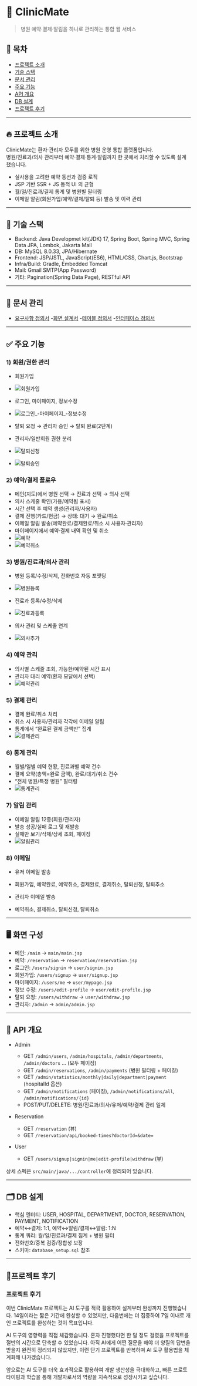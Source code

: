 # 🏥 ClinicMate
> 병원 예약·결제·알림을 하나로 관리하는 통합 웹 서비스

## 🔗 목차
- [프로젝트 소개](#-프로젝트-소개)
- [기술 스택](#-기술-스택)
- [문서 관리](#-문서-관리)
- [주요 기능](#-주요-기능)
- [API 개요](#-api-개요)
- [DB 설계](#-db-설계)
- [프로젝트 후기](#-프로젝트-후기)

---

## 🔥 프로젝트 소개
ClinicMate는 환자·관리자 모두를 위한 병원 운영 통합 플랫폼입니다.  
병원/진료과/의사 관리부터 예약·결제·통계·알림까지 한 곳에서 처리할 수 있도록 설계했습니다.

- 실사용을 고려한 예약 동선과 검증 로직
- JSP 기반 SSR + JS 동적 UI 의 균형
- 월/일/진료과/결제 통계 및 병원별 필터링
- 이메일 알림(회원가입/예약/결제/탈퇴 등) 발송 및 이력 관리

---

## 🧰 기술 스택

- Backend: Java Developmet kit(JDK) 17, Spring Boot, Spring MVC, Spring Data JPA, Lombok, Jakarta Mail
- DB: MySQL 8.0.33, JPA/Hibernate
- Frontend: JSP/JSTL, JavaScript(ES6), HTML/CSS, Chart.js, Bootstrap
- Infra/Build: Gradle, Embedded Tomcat
- Mail: Gmail SMTP(App Password)
- 기타: Pagination(Spring Data Page), RESTful API

---

## 📁 문서 관리

- [요구사항 정의서](https://docs.google.com/spreadsheets/d/1kL7PHTHXrzrFsVtXJqbQyZNUQL9rdYtF/edit?usp=drive_link&ouid=116757251093669453414&rtpof=true&sd=true)
-[화면 설계서](https://drive.google.com/file/d/1IIRIpnzKCuaUoaKg-2w1muwyaGt3ZXpv/view?usp=drive_link)
-[테이블 정의서](https://docs.google.com/spreadsheets/d/18qbMQSDvZel3Lrd6NjtywcrZTsmCd8zT/edit?usp=drive_link&ouid=116757251093669453414&rtpof=true&sd=true)
-[인터페이스 정의서](https://docs.google.com/spreadsheets/d/1xDM_t8dhPnV4JfD_cZgvNtg1R8iucEVE/edit?usp=drive_link&ouid=116757251093669453414&rtpof=true&sd=true)

---

## ✅ 주요 기능

### 1) 회원/권한 관리
- 회원가입
- ![회원가입](https://github.com/user-attachments/assets/20817845-f1ed-4821-928c-d6045c11425c)

- 로그인, 마이페이지, 정보수정
- ![로그인_-마이페이지_-정보수정](https://github.com/user-attachments/assets/c0ddc98c-8f8d-4e18-9034-073a1e6771dc)

- 탈퇴 요청 → 관리자 승인 → 탈퇴 완료(2단계)
- 관리자/일반회원 권한 분리
- ![탈퇴신청](https://github.com/user-attachments/assets/4384f065-b44d-41b6-b78d-41efb0d46670)
- ![탈퇴승인](https://github.com/user-attachments/assets/161f58de-116d-4cef-ad19-9d99a964d6d7)



### 2) 예약/결제 플로우
- 메인(지도)에서 병원 선택 → 진료과 선택 → 의사 선택
- 의사 스케줄 확인(가용/예약됨 표시)
- 시간 선택 후 예약 생성(관리자/사용자)
- 결제 진행(카드/현금) → 상태: 대기 → 완료/취소
- 이메일 알림 발송(예약완료/결제완료/취소 시 사용자·관리자)
- 마이페이지에서 예약·결제 내역 확인 및 취소
- ![예약](https://github.com/user-attachments/assets/36f57f7f-966f-4f00-bd69-c0a9fc55a6f3)
- ![예약취소](https://github.com/user-attachments/assets/dac730e7-f944-4708-80cd-6defdbcbdca9)

   
### 3) 병원/진료과/의사 관리
- 병원 등록/수정/삭제, 전화번호 자동 포맷팅
- ![병원등록](https://github.com/user-attachments/assets/3d645434-7c1d-4aa2-9a5b-666fa06c7703)

- 진료과 등록/수정/삭제
- ![진료과등록](https://github.com/user-attachments/assets/1fca8b8e-f9e2-4999-977c-7efb8c043541)

- 의사 관리 및 스케줄 연계
- ![의사추가](https://github.com/user-attachments/assets/525e465f-2109-44f7-be8f-0a66e02db5ac)


### 4) 예약 관리
- 의사별 스케줄 조회, 가능한/예약된 시간 표시
- 관리자 대리 예약(환자 모달에서 선택)
- ![예약관리](https://github.com/user-attachments/assets/1afd9f83-75f1-4100-9bf6-dc477a545517)


### 5) 결제 관리
- 결제 완료/취소 처리
- 취소 시 사용자/관리자 각각에 이메일 알림
- 통계에서 “완료된 결제 금액만” 집계
- ![결제관리](https://github.com/user-attachments/assets/45239ba9-ce79-48f9-8301-70c4e52bfd5d)


### 6) 통계 관리
- 월별/일별 예약 현황, 진료과별 예약 건수
- 결제 요약(총액=완료 금액), 완료/대기/취소 건수
- “전체 병원/특정 병원” 필터링
- ![통계관리](https://github.com/user-attachments/assets/41c2391d-cc67-4279-bce1-bc3632ec8d8a)


### 7) 알림 관리
- 이메일 알림 12종(회원/관리자)
- 발송 성공/실패 로그 및 재발송
- 실패만 보기/삭제/상세 조회, 페이징
- ![알림관리](https://github.com/user-attachments/assets/cfaf873d-b18d-4594-ae81-91ccc6898702)


### 8) 이메일
- 유저 이메일 발송
- 회원가입, 예약완료, 예약취소, 결제완료, 결제취소, 탈퇴신청, 탈퇴추소

- 관리자 이메일 발송
- 예약취소, 결제취소, 탈퇴신청, 탈퇴취소

---

## 🖥 화면 구성
- 메인: `/main` → `main/main.jsp`
- 예약: `/reservation` → `reservation/reservation.jsp`
- 로그인: `/users/signin` → `user/signin.jsp`
- 회원가입: `/users/signup` → `user/signup.jsp`
- 마이페이지: `/users/me` → `user/mypage.jsp`
- 정보 수정: `/users/edit-profile` → `user/edit-profile.jsp`
- 탈퇴 요청: `/users/withdraw` → `user/withdraw.jsp`
- 관리자: `/admin` → `admin/admin.jsp`

---

## 📡 API 개요
- Admin
  - GET `/admin/users`, `/admin/hospitals`, `/admin/departments`, `/admin/doctors` … (모두 페이징)
  - GET `/admin/reservations`, `/admin/payments` (병원 필터링 + 페이징)
  - GET `/admin/statistics/monthly|daily|department|payment` (hospitalId 옵션)
  - GET `/admin/notifications` (페이징), `/admin/notifications/all`, `/admin/notifications/{id}`
  - POST/PUT/DELETE: 병원/진료과/의사/유저/예약/결제 관리 일체

- Reservation
  - GET `/reservation` (뷰)
  - GET `/reservation/api/booked-times?doctorId=&date=`

- User
  - GET `/users/signup|signin|me|edit-profile|withdraw` (뷰)

상세 스펙은 `src/main/java/.../controller`에 정리되어 있습니다.

---

## 🗂 DB 설계
- 핵심 엔터티: USER, HOSPITAL, DEPARTMENT, DOCTOR, RESERVATION, PAYMENT, NOTIFICATION
- 예약↔결제: 1:1, 예약↔알림/결제↔알림: 1:N
- 통계 쿼리: 월/일/진료과/결제 집계 + 병원 필터
- 전화번호/중복 검증/정합성 보장
- 스키마: `database_setup.sql` 참조

---

## 💭프로젝트 후기
### 프로젝트 후기

이번 ClinicMate 프로젝트는 AI 도구를 적극 활용하여 설계부터 완성까지 진행했습니다. 14일이라는 짧은 기간에 완성할 수 있었지만, 다음번에는 더 집중하여 7일 이내로 개인 프로젝트를 완성하는 것이 목표입니다.

AI 도구의 영향력을 직접 체감했습니다. 혼자 진행했다면 한 달 정도 걸렸을 프로젝트를 절반의 시간으로 단축할 수 있었습니다. 아직 AI에게 어떤 질문을 해야 더 양질의 답변을 받을지 완전히 정리되지 않았지만, 이런 단기 프로젝트를 반복하며 AI 도구 활용법을 체계화해 나가겠습니다.

앞으로는 AI 도구를 더욱 효과적으로 활용하여 개발 생산성을 극대화하고, 빠른 프로토타이핑과 학습을 통해 개발자로서의 역량을 지속적으로 성장시키고 싶습니다.
